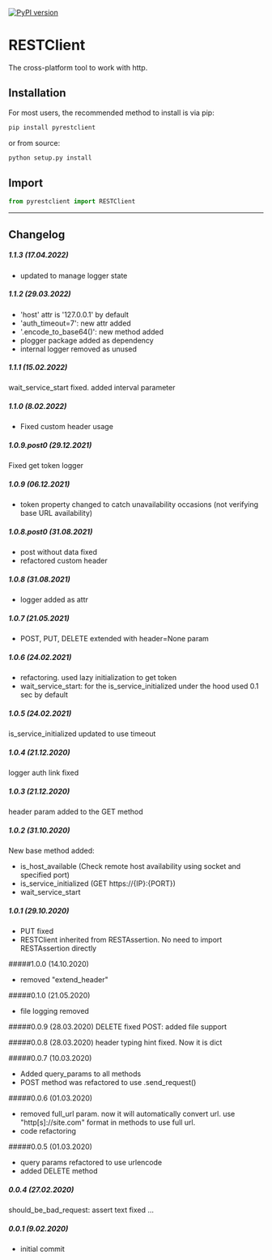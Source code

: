 [![PyPI version](https://badge.fury.io/py/pyrestclient.svg)](https://badge.fury.io/py/pyrestclient)

# RESTClient

The cross-platform tool to work with http.

## Installation

For most users, the recommended method to install is via pip:

```cmd
pip install pyrestclient
```

or from source:

```cmd
python setup.py install
```

## Import

```python
from pyrestclient import RESTClient
```

---

## Changelog

##### 1.1.3 (17.04.2022)

- updated to manage logger state

##### 1.1.2 (29.03.2022)

- 'host' attr is '127.0.0.1' by default
- 'auth_timeout=7': new attr added
- '.encode_to_base64()': new method added
- plogger package added as dependency
- internal logger removed as unused

##### 1.1.1 (15.02.2022)

wait_service_start fixed. added interval parameter

##### 1.1.0 (8.02.2022)

- Fixed custom header usage

##### 1.0.9.post0 (29.12.2021)

Fixed get token logger

##### 1.0.9 (06.12.2021)

- token property changed to catch unavailability occasions (not verifying base URL availability)

##### 1.0.8.post0 (31.08.2021)

- post without data fixed
- refactored custom header

##### 1.0.8 (31.08.2021)

- logger added as attr

##### 1.0.7 (21.05.2021)

- POST, PUT, DELETE extended with header=None param

##### 1.0.6 (24.02.2021)

- refactoring. used lazy initialization to get token
- wait_service_start: for the is_service_initialized under the hood used 0.1 sec by default

##### 1.0.5 (24.02.2021)

is_service_initialized updated to use timeout

##### 1.0.4 (21.12.2020)

logger auth link fixed

##### 1.0.3 (21.12.2020)

header param added to the GET method

##### 1.0.2 (31.10.2020)

New base method added:

- is_host_available (Check remote host availability using socket and specified port)
- is_service_initialized (GET https://{IP}:{PORT})
- wait_service_start

##### 1.0.1 (29.10.2020)

- PUT fixed
- RESTClient inherited from RESTAssertion. No need to import RESTAssertion directly

#####1.0.0 (14.10.2020)
- removed "extend_header"

#####0.1.0 (21.05.2020)
- file logging removed

#####0.0.9 (28.03.2020)
DELETE fixed
POST: added file support

#####0.0.8 (28.03.2020)
header typing hint fixed. Now it is dict

#####0.0.7 (10.03.2020)
- Added query_params to all methods
- POST method was refactored to use .send_request()

#####0.0.6 (01.03.2020)
- removed full_url param. now it will automatically convert url. use "http[s]://site.com" format in methods to use full url.
- code refactoring

#####0.0.5 (01.03.2020)
- query params refactored to use urlencode
- added DELETE method

##### 0.0.4 (27.02.2020)
should_be_bad_request: assert text fixed
...

##### 0.0.1 (9.02.2020)
- initial commit